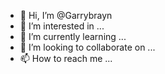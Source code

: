 - 👋 Hi, I’m @Garrybrayn
- 👀 I’m interested in ...
- 🌱 I’m currently learning ...
- 💞️ I’m looking to collaborate on ...
- 📫 How to reach me ...

<!---
Garrybrayn/Garrybrayn is a ✨ special ✨ repository because its `README.md` (this file) appears on your GitHub profile.
You can click the Preview link to take a look at your changes.
--->
